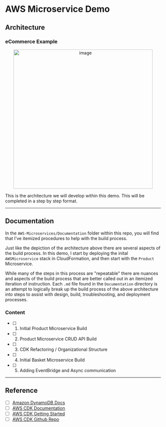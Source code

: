 # AWS Microservice Demo

## Architecture

### eCommerce Example 
<p align="center">
<img width="450" alt="image" src="https://github.com/gabrrodriguez/aws-cdk-demo/assets/126508932/ebf680d0-a24c-43de-b4eb-823c7cd09cbd">
</p>


This is the architecture we will develop within this demo. This will be completed in a step by step format. 

-------

## Documentation 

In the `AWS-Microservices/Documentation` folder within this repo, you will find that I've itemized procedures to help with the build process. 

Just like the depiction of the architecture above there are several aspects of the build process. In this demo, I start by deploying the inital `AWSMicroservice` stack in CloudFormation, and then start with the `Product` Microservice. 

While many of the steps in this process are "repeatable" there are nuances and aspects of the build process that are better called out in an itemized iteration of instruction. Each `.md` file found in the `Documentation` directory is an attempt to logically break up the build process of the above architecture into steps to assist with design, build, troubleshooting, and deployment processes. 

### Content 

- [ ] 1. Initial Product Microservice Build
- [ ] 2. Product Microservice CRUD API Build
- [ ] 3. CDK Refactoring / Organizational Structure
- [ ] 4. Initial Basket Microservice Build
- [ ] 5. Adding EventBridge and Async communication

------

## Reference 

- [ ] [Amazon DynamoDB Docs](https://docs.aws.amazon.com/cdk/api/v2/docs/aws-cdk-lib.aws_dynamodb-readme.html)
- [ ] [AWS CDK Documentation](https://github.com/gabrrodriguez/aws-cdk-dynamodb-table/tree/cdk-v2)
- [ ] [AWS CDK Getting Started](https://docs.aws.amazon.com/cdk/v2/guide/getting_started.html)
- [ ] [AWS CDK Github Repo](https://github.com/aws/aws-cdk/tree/main/packages/aws-cdk-lib)